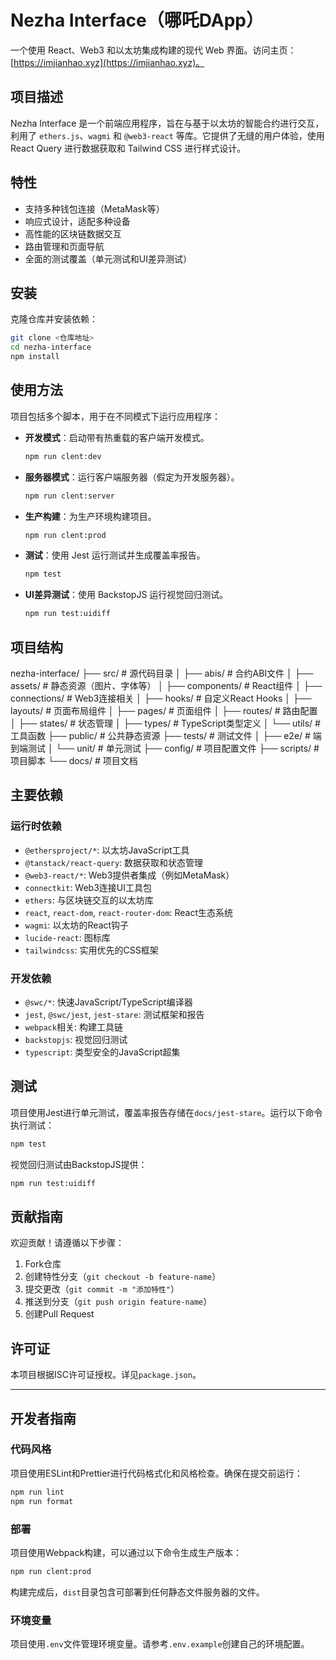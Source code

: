 # Nezha Interface（哪吒DApp）

一个使用 React、Web3 和以太坊集成构建的现代 Web 界面。访问主页：[https://imjianhao.xyz](https://imjianhao.xyz)。

## 项目描述

Nezha Interface 是一个前端应用程序，旨在与基于以太坊的智能合约进行交互，利用了 `ethers.js`、`wagmi` 和 `@web3-react` 等库。它提供了无缝的用户体验，使用 React Query 进行数据获取和 Tailwind CSS 进行样式设计。

## 特性

- 支持多种钱包连接（MetaMask等）
- 响应式设计，适配多种设备
- 高性能的区块链数据交互
- 路由管理和页面导航
- 全面的测试覆盖（单元测试和UI差异测试）

## 安装

克隆仓库并安装依赖：

```bash
git clone <仓库地址>
cd nezha-interface
npm install
```

## 使用方法

项目包括多个脚本，用于在不同模式下运行应用程序：

- **开发模式**：启动带有热重载的客户端开发模式。
  ```bash
  npm run clent:dev
  ```

- **服务器模式**：运行客户端服务器（假定为开发服务器）。
  ```bash
  npm run clent:server
  ```

- **生产构建**：为生产环境构建项目。
  ```bash
  npm run clent:prod
  ```

- **测试**：使用 Jest 运行测试并生成覆盖率报告。
  ```bash
  npm test
  ```

- **UI差异测试**：使用 BackstopJS 运行视觉回归测试。
  ```bash
  npm run test:uidiff
  ```

## 项目结构

nezha-interface/
├── src/                # 源代码目录
│   ├── abis/           # 合约ABI文件
│   ├── assets/         # 静态资源（图片、字体等）
│   ├── components/     # React组件
│   ├── connections/    # Web3连接相关
│   ├── hooks/          # 自定义React Hooks
│   ├── layouts/        # 页面布局组件
│   ├── pages/          # 页面组件
│   ├── routes/         # 路由配置
│   ├── states/         # 状态管理
│   ├── types/          # TypeScript类型定义
│   └── utils/          # 工具函数
├── public/             # 公共静态资源
├── tests/              # 测试文件
│   ├── e2e/            # 端到端测试
│   └── unit/           # 单元测试
├── config/             # 项目配置文件
├── scripts/            # 项目脚本
└── docs/               # 项目文档

## 主要依赖

### 运行时依赖
- `@ethersproject/*`: 以太坊JavaScript工具
- `@tanstack/react-query`: 数据获取和状态管理
- `@web3-react/*`: Web3提供者集成（例如MetaMask）
- `connectkit`: Web3连接UI工具包
- `ethers`: 与区块链交互的以太坊库
- `react`, `react-dom`, `react-router-dom`: React生态系统
- `wagmi`: 以太坊的React钩子
- `lucide-react`: 图标库
- `tailwindcss`: 实用优先的CSS框架

### 开发依赖
- `@swc/*`: 快速JavaScript/TypeScript编译器
- `jest`, `@swc/jest`, `jest-stare`: 测试框架和报告
- `webpack`相关: 构建工具链
- `backstopjs`: 视觉回归测试
- `typescript`: 类型安全的JavaScript超集

## 测试

项目使用Jest进行单元测试，覆盖率报告存储在`docs/jest-stare`。运行以下命令执行测试：

```bash
npm test
```

视觉回归测试由BackstopJS提供：

```bash
npm run test:uidiff
```

## 贡献指南

欢迎贡献！请遵循以下步骤：
1. Fork仓库
2. 创建特性分支（`git checkout -b feature-name`）
3. 提交更改（`git commit -m "添加特性"`）
4. 推送到分支（`git push origin feature-name`）
5. 创建Pull Request

## 许可证

本项目根据ISC许可证授权。详见`package.json`。

---

## 开发者指南

### 代码风格

项目使用ESLint和Prettier进行代码格式化和风格检查。确保在提交前运行：

```bash
npm run lint
npm run format
```

### 部署

项目使用Webpack构建，可以通过以下命令生成生产版本：

```bash
npm run clent:prod
```

构建完成后，`dist`目录包含可部署到任何静态文件服务器的文件。

### 环境变量

项目使用`.env`文件管理环境变量。请参考`.env.example`创建自己的环境配置。
